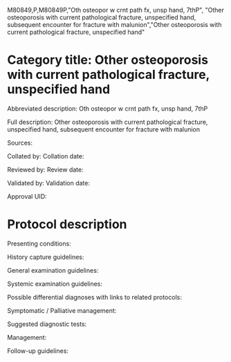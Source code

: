 M80849,P,M80849P,"Oth osteopor w crnt path fx, unsp hand, 7thP", "Other osteoporosis with current pathological fracture, unspecified hand, subsequent encounter for fracture with malunion","Other osteoporosis with current pathological fracture, unspecified hand"
# Category title: Other osteoporosis with current pathological fracture, unspecified hand

Abbreviated description: Oth osteopor w crnt path fx, unsp hand, 7thP

Full description: Other osteoporosis with current pathological fracture, unspecified hand, subsequent encounter for fracture with malunion

Sources:

Collated by:
Collation date:

Reviewed by:
Review date:

Validated by:
Validation date:

Approval UID:

# Protocol description

Presenting conditions:

History capture guidelines:

General examination guidelines:

Systemic examination guidelines:

Possible differential diagnoses with links to related protocols:

Symptomatic / Palliative management:

Suggested diagnostic tests:

Management:

Follow-up guidelines:
